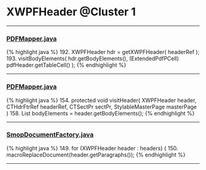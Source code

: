 # XWPFHeader @Cluster 1

***

### [PDFMapper.java](https://searchcode.com/codesearch/view/12208685/)
{% highlight java %}
192. XWPFHeader hdr = getXWPFHeader( headerRef );
193. visitBodyElements( hdr.getBodyElements(), (ExtendedPdfPCell) pdfHeader.getTableCell() );
{% endhighlight %}

***

### [PDFMapper.java](https://searchcode.com/codesearch/view/96673303/)
{% highlight java %}
154. protected void visitHeader( XWPFHeader header, CTHdrFtrRef headerRef, CTSectPr sectPr, StylableMasterPage masterPage )
158.     List<IBodyElement> bodyElements = header.getBodyElements();
{% endhighlight %}

***

### [SmopDocumentFactory.java](https://searchcode.com/codesearch/view/134209341/)
{% highlight java %}
149. for (XWPFHeader header : headers) {
150.     macroReplaceDocument(header.getParagraphs());
{% endhighlight %}

***

